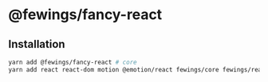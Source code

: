# @fewings/fancy-react

## Installation

```bash
yarn add @fewings/fancy-react # core
yarn add react react-dom motion @emotion/react fewings/core fewings/react # peerDependencies
```
